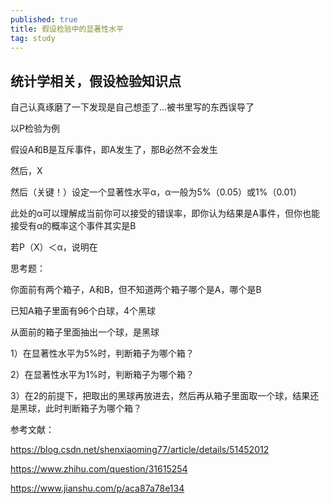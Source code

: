 ```yaml
---
published: true
title: 假设检验中的显著性水平
tag: study
---
```

## 统计学相关，假设检验知识点
   自己认真琢磨了一下发现是自己想歪了...被书里写的东西误导了

   以P检验为例
   
   假设A和B是互斥事件，即A发生了，那B必然不会发生
   
   然后，X
   
   然后（关键！）设定一个显著性水平α，α一般为5%（0.05）或1%（0.01）
   
   此处的α可以理解成当前你可以接受的错误率，即你认为结果是A事件，但你也能接受有α的概率这个事件其实是B
   
   若P（X）＜α，说明在
   
   思考题：
   
   你面前有两个箱子，A和B，但不知道两个箱子哪个是A，哪个是B
   
   已知A箱子里面有96个白球，4个黑球
   
   从面前的箱子里面抽出一个球，是黑球
   
   1）在显著性水平为5%时，判断箱子为哪个箱？
   
   2）在显著性水平为1%时，判断箱子为哪个箱？
   
   3）在2的前提下，把取出的黑球再放进去，然后再从箱子里面取一个球，结果还是黑球，此时判断箱子为哪个箱？


参考文献： 
	
   https://blog.csdn.net/shenxiaoming77/article/details/51452012
   
   https://www.zhihu.com/question/31615254
   
   https://www.jianshu.com/p/aca87a78e134
